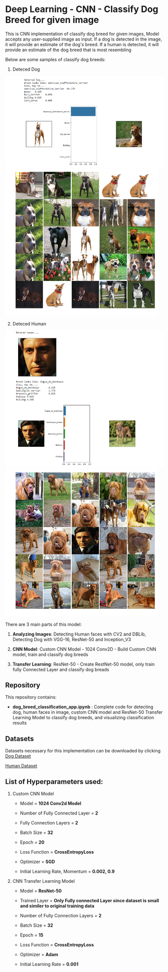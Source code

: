 # Deep Learning - CNN - Classify Dog Breed for given image

This is CNN implementation of classify dog breed for given images, Model accepts any user-supplied image as input. 
If a dog is detected in the image, it will provide an estimate of the dog's breed. 
If a human is detected, it will provide an estimate of the dog breed that is most resembling 


Below are some samples of classify dog breeds:

1. Deteced Dog
<img src="dog-classifier-result1.png">
<img src="dog-classifier-result2.png">

2. Deteced Human
<img src="human-resemble-dog-result1.png">
<img src="human-resemble-dog-result2.png">

There are 3 main parts of this model:

1. **Analyzing Images**: Detecting Human faces with CV2 and DBLib, Detecting Dog with VGG-16, ResNet-50 and Inception_V3

2. **CNN Model**: Custom CNN Model - 1024 Conv2D - Build Custom CNN model, train and classify dog breeds

3. **Transfer Learning**: ResNet-50 - Create RestNet-50 model, only train fully Connected Layer and classify dog breads

## Repository 

This repository contains:
* **dog_breed_classification_app.ipynb** : Complete code for detecting dog, human faces in image, custom CNN model and ResNet-50 Transfer Learning Model to classify dog breeds, and visualizing classification results
					  
## Datasets

Datasets necessary for this implementation can be downloaded by clicking 
[Dog Dataset](https://s3-us-west-1.amazonaws.com/udacity-aind/dog-project/dogImages.zip)  

[Human Dataset](https://s3-us-west-1.amazonaws.com/udacity-aind/dog-project/lfw.zip)

## List of Hyperparameters used:

1. Custom CNN Model
	* Model = **1024 Conv2d Model**
	* Number of Fully Connected Layer = **2**  
	* Fully Connection Layers = **2**  
	* Batch Size = **32**  
	* Epoch = **20**  

	* Loss Function = **CrossEntropyLoss**  
	* Optimizer  = **SGD**  
	* Initial Learning Rate, Momentum = **0.002, 0.9**  


2. CNN Transfer Learning Model
	* Model = **ResNet-50**
	* Trained Layer = **Only Fully connected Layer since dataset is small and similer to original training data**  
	* Number of Fully Connection Layers = **2**  
	* Batch Size = **32**  
	* Epoch = **15**  

	* Loss Function = **CrossEntropyLoss**  
	* Optimizer  = **Adam**  
	* Initial Learning Rate = **0.001**  

